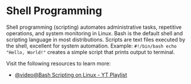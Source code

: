 # Shell Programming

Shell programming (scripting) automates administrative tasks, repetitive operations, and system monitoring in Linux. Bash is the default shell and scripting language in most distributions. Scripts are text files executed by the shell, excellent for system automation. Example: `#!/bin/bash echo "Hello, World!"` creates a simple script that prints output to terminal.

Visit the following resources to learn more:

- [@video@Bash Scripting on Linux - YT Playlist](https://youtube.com/playlist?list=PLT98CRl2KxKGj-VKtApD8-zCqSaN2mD4w&si=MSehStqnhSqgoMSj)
